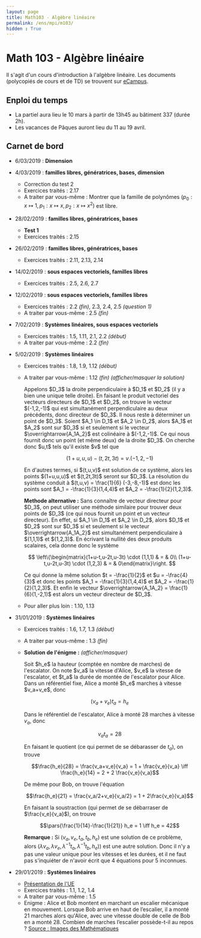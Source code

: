 ```yaml
---
layout: page
title: Math103 - Algèbre linéaire
permalink: /ens/mpi/m103/
hidden : True
---
```

<script type="text/javascript">
<!--
    function toggle_visibility(id) {
       var elt = document.getElementById(id);
       if(elt.style.display == 'block')
          elt.style.display = 'none';
       else
          elt.style.display = 'block';
    }
//-->
</script>


# Math 103 - Algèbre linéaire

Il s'agit d'un cours d'introduction à l'algèbre linéaire. Les documents (polycopiés de cours et de TD) se trouvent sur [eCampus](https://ecampus.paris-saclay.fr).


## Enploi du temps

<!-- * Les vacances d'hiver auront lieu du 15 au 23 février. -->
* La partiel aura lieu le 10 mars à partir de 13h45 au bâtiment 337 (durée 2h).
* Les vacances de Pâques auront lieu du 11 au 19 avril.

## Carnet de bord

- <span class="date">6/03/2019 : **Dimension**</span>
- <span class="date">4/03/2019 : **familles libres, génératrices, bases, dimension**</span>
    * Correction du test 2
    * Exercices traités : 2.17
    * A traiter par vous-même : Montrer que la famille de polynômes $(p_0 : x \mapsto 1, p_1: x \mapsto x, p_2: x \mapsto x^2)$ est libre.

- <span class="date">28/02/2019 : **familles libres, génératrices, bases**</span>
    * **Test 1**
    * Exercices traités : 2.15
- <span class="date">26/02/2019 : **familles libres, génératrices, bases**</span>
    * Exercices traités : 2.11, 2.13, 2.14
    
- <span class="date">14/02/2019 : **sous espaces vectoriels, familles libres**</span>
    * Exercices traités : 2.5, 2.6, 2.7
- <span class="date">12/02/2019 : **sous espaces vectoriels, familles libres**</span>
    * Exercices traités : 2.2 *(fin)*, 2.3, 2.4, 2.5 *(question 1)* 
    * A traiter par vous-même : 2.5 *(fin)*

- <span class="date">7/02/2019 :</span> **Systèmes linéaires, sous espaces vectoriels**
    * Exercices traités : 1.5, 1.11, 2.1, 2.2 *(début)*
    * A traiter par vous-même : 2.2 *(fin)*
    
- <span class="date">5/02/2019 :</span> **Systèmes linéaires**
    * Exercices traités : 1.8, 1.9, 1.12 *(début)*
    * A traiter par vous-même : 1.12 *(fin)* <a onclick="toggle_visibility('1.12');">*(afficher/masquer la solution)*</a>
        <div id="1.12" class="sol">
        <p>Appelons $D_3$ la droite perpendiculaire à $D_1$ et $D_2$ (il y a bien une unique telle droite). En faisant le produit vectoriel des vecteurs directeurs de $D_1$ et $D_2$, on trouve le vecteur $(-1,2,-1)$ qui est simultanément perpendiculaire au deux précédents, donc directeur de $D_3$. Il nous reste à déterminer un point de $D_3$. Soient $A_1 \in D_1$ et $A_2 \in D_2$, alors $A_1$ et $A_2$ sont sur $D_3$ si et seulement si le vecteur $\overrightarrow{A_1A_2}$ est colinéaire à $(-1,2,-1)$. Ce qui nous fournit donc un point (et même deux) de la droite $D_3$. On cherche donc $u,t$ tels qu'il existe $v$ tel que</p>
        
        $$(1+u,u,u) - (t,2t,3t) = v.(-1,2,-1)$$
        
        <p>En d'autres termes, si $(t,u,v)$ est solution de ce système, alors les points $(1+u,u,u)$ et $(t,2t,3t)$ seront sur $D_3$. La résolution du système conduit à $(t,u,v) = \frac{1}{6} (-3,-8,-1)$ est donc les points sont $A_1 = -\frac{1}{3}(1,4,4)$ et $A_2 = -\frac{1}{2}(1,2,3)$.</p>
        
        <p><b>Methode alternative :</b> Sans connaître de vecteur directeur pour $D_3$, on peut utiliser une méthode similaire pour trouver deux points de $D_3$ (ce qui nous fournit un point et un vecteur directeur). En effet, si $A_1 \in D_1$ et $A_2 \in D_2$, alors $D_1$ et $D_2$ sont sur $D_3$ si et seulement si le vecteur $\overrightarrow{A_1A_2}$ est simultanément perpendiculaire à $(1,1,1)$ et $(1,2,3)$. En écrivant la nullité des deux produits scalaires, cela donne donc le système</p>
        
        $$
        \left\{\begin{matrix}(1+u-t,u-2t,u-3t) \cdot (1,1,1) & = & 0\\
        (1+u-t,u-2t,u-3t) \cdot (1,2,3) & = & 0\end{matrix}\right.
        $$
        <p>Ce qui donne la même solution $t = -\frac{1}{2}$ et $u = -\frac{4}{3}$ et donc les points $A_1 = -\frac{1}{3}(1,4,4)$ et $A_2 = -\frac{1}{2}(1,2,3)$. Et enfin le vecteur $\overrightarrow{A_1A_2} = \frac{1}{6}(1,-2,1)$ est alors un vecteur directeur de $D_3$.</p>
        </div>
    * Pour aller plus loin : 1.10, 1.13
    

- <span class="date">31/01/2019 :</span> **Systèmes linéaires**
	* Exercices traités : 1.6, 1.7, 1.3 *(début)*
	* A traiter par vous-même : 1.3 *(fin)*
	* **Solution de l'énigme :** <a onclick="toggle_visibility('enigme');">*(afficher/masquer)*</a>
		<div id="enigme" class="sol">
		Soit $h_e$ la hauteur (comptée en nombre de marches) de l'escalator. On note $v_a$ la vitesse d'Alice, $v_e$ la vitesse de l'escalator, et $t_a$ la durée de montée de l'escalator pour Alice. Dans un référentiel fixe, Alice a monté $h_e$ marches à vitesse $v_a+v_e$, donc
		
		$$(v_a + v_e) t_a = h_e$$
		
		Dans le référentiel de l'escalator, Alice à monté 28 marches à vitesse $v_a$, donc
		
		$$v_a t_a = 28$$
		
		En faisant le quotient (ce qui permet de se débarasser de $t_a$), on trouve
		
		$$\frac{h_e}{28} = \frac{v_a+v_e}{v_a} =  1 + \frac{v_e}{v_a} \iff \frac{h_e}{14} = 2 + 2 \frac{v_e}{v_a}$$
		
		De même pour Bob, on trouve l'équation
		
		$$\frac{h_e}{21} = \frac{v_a/2+v_e}{v_a/2} =  1 + 2\frac{v_e}{v_a}$$
		
		En faisant la soustraction (qui permet de se débarraser de $\frac{v_e}{v_a}$), on trouve
		
		$$\pars{\frac{1}{14}-\frac{1}{21}} h_e = 1 \iff h_e = 42$$
	
		<b>Remarque :</b> Si $(v_a, v_e, t_a ,t_b, h_e)$ est une solution de ce problème, alors $(\lambda v_a, \lambda v_e, \lambda^{-1} t_a, \lambda^{-1} t_b, h_e)$) est une autre solution. Donc il n'y a pas une valeur unique pour les vitesses et les durées, et il ne faut pas s'inquiéter de n'avoir écrit que 4 équations pour 5 inconnues.</div>

- <span class="date">29/01/2019 :</span> **Systèmes linéaires**
	* [Présentation de l'UE](m103syllabus.pdf)
	* Exercices traités : 1.1, 1.2, 1.4
	* A traiter par vous-même : 1.5
	* Enigme : Alice et Bob montent en marchant un escalier mécanique en mouvement. Lorsque Bob arrive en haut de l’escalier, il a monté 21 marches alors qu'Alice, avec une vitesse double de celle de Bob en a monté 28. Combien de marches l’escalier possède-t-il au repos ? [Source : Images des Mathématiques](http://images.math.cnrs.fr/Janvier-2019-2e-defi.html)
			

